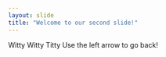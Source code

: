 ```yaml
---
layout: slide
title: "Welcome to our second slide!"
---
```

Witty Witty Titty
Use the left arrow to go back!
